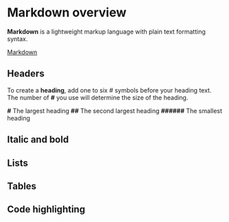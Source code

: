 # Markdown overview

**Markdown** is a lightweight markup language with plain text formatting syntax.

[Markdown](https://en.wikipedia.org/wiki/Markdown)

## Headers

To create a **heading**, add one to six # symbols before your heading text. The number of **#** you use will determine the size of the heading.

**#** The largest heading
**##** The second largest heading
**######** The smallest heading

## Italic and bold

## Lists

## Tables

## Code highlighting
